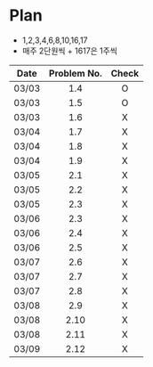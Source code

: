# Plan
- 1,2,3,4,6,8,10,16,17
- 매주 2단원씩 + 1617은 1주씩

|  Date  |Problem No.| Check |
|:------:|:---------:|:-----:|
|  03/03 |    1.4    |O|
|  03/03 |    1.5    |O|
|  03/03 |    1.6    |X|
|  03/04 |    1.7    |X|
|  03/04 |    1.8    |X|
|  03/04 |    1.9    |X|
|  03/05 |    2.1    |X|
|  03/05 |    2.2    |X|
|  03/05 |    2.3    |X|
|  03/06 |    2.3    |X|
|  03/06 |    2.4    |X|
|  03/06 |    2.5    |X|
|  03/07 |    2.6    |X|
|  03/07 |    2.7    |X|
|  03/07 |    2.8    |X|
|  03/08 |    2.9    |X|
|  03/08 |    2.10   |X|
|  03/08 |    2.11   |X|
|  03/09 |    2.12   |X|
